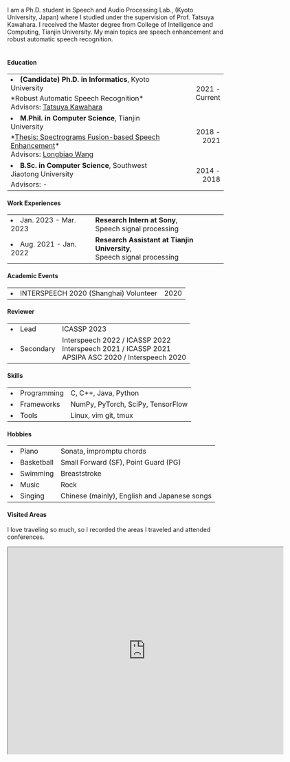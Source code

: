  I am a Ph.D. student in Speech and Audio Processing Lab., (Kyoto University, Japan) where I studied under the supervision of Prof. Tatsuya Kawahara. I received the Master degree from College of Intelligence and Computing, Tianjin University. My main topics are speech enhancement and robust automatic speech recognition. <br><br>

#### <i class="fa fa-chevron-right"></i> Education
<table class="table table-hover">
  <font size=2>
  <tr>
    <td>
     <li>
     <strong> (Candidate) Ph.D. in Informatics</strong>, Kyoto University
      <br>
        <p style='margin-top:-1em;margin-bottom:0em' markdown='1'>
        <br> *Robust Automatic Speech Recognition*
        <br> Advisors: <a href="http://sap.ist.i.kyoto-u.ac.jp/members/kawahara/" target="_blank">Tatsuya Kawahara</a>
        </p>
      </li>
    </td>
    <td class="col-md-2" style='text-align:right;'>2021 - Current</td>
  </tr>
  </font>
  <tr>
    <td>
      <font size=3>
      <li>
      <strong>M.Phil. in Computer Science</strong>, Tianjin University
      <br>
        <p style='margin-top:-1em;margin-bottom:0em' markdown='1'>
        <br> *<a href="data/master_thesis.pdf" target="_blank">Thesis: Spectrograms Fusion-based Speech Enhancement</a>*
        <br> Advisors: <a href="http://cic.tju.edu.cn/faculty/wanglongbiao/wang.html" target="_blank">Longbiao Wang</a>
        </p>
       </li>
       </font>
    </td>
    <td class="col-md-2" style='text-align:right;'>2018 - 2021</td>
  </tr>
  <tr>
    <td>
      <font size=3>
      <li>
      <strong>B.Sc. in Computer Science</strong>, Southwest Jiaotong University
      <br>
        <p style='margin-top:-1em;margin-bottom:0em' markdown='1'>
        <br> Advisors: -
         <!-- <a href="https://faculty.swjtu.edu.cn/dizhixiong/zh_CN/zhym/129018/list/index.htm" target="_blank">Zhixiong Di</a> -->
        </p>
      </li>
      </font>
    </td>
    <td class="col-md-2" style='text-align:right;'>2014 - 2018</td>
  </tr>
</table>


#### <i class="fa fa-chevron-right"></i> Work Experiences
<table class="table table-hover">
 
<tr>
  <td class='col-md-3'><li>Jan. 2023 - Mar. 2023</li></td>
  <td>
    <strong>Research Intern at Sony</strong>,  <br>
    Speech signal processing
  </td>
</tr> 
 
<tr>
  <td class='col-md-3'><li>Aug. 2021 - Jan. 2022</li></td>
  <td>
    <strong>Research Assistant at Tianjin University</strong>,  <br>
    Speech signal processing
  </td>
</tr>
</table>


#### <i class="fa fa-chevron-right"></i> Academic Events
<table class="table table-hover">
<tr>
  <td>
      <li>INTERSPEECH 2020 (Shanghai) Volunteer</li>
  <td class='col-md-2' style='text-align:right;'>2020</td>
  </td>
</tr>
</table>



#### <i class="fa fa-chevron-right"></i> Reviewer
<table class="table table-hover">
<tr>
  <td class='col-md-2'><li>Lead</li></td>
  <td>
      ICASSP 2023
  </td>
</tr>
<tr>
  <td class='col-md-2'><li>Secondary</li></td>
  <td>
    Interspeech 2022 / ICASSP 2022  <br>
    Interspeech 2021 / ICASSP 2021  <br>
    APSIPA ASC 2020 / Interspeech 2020
  </td>
</tr>
</table>
 
 

#### <i class="fa fa-chevron-right"></i> Skills
<table class="table table-hover">
<tr>
  <td class='col-md-2'><li>Programming</li></td>
  <td>
C, C++, Java, Python
  </td>
</tr>
<tr>
  <td class='col-md-2'><li>Frameworks</li></td>
  <td>
NumPy, PyTorch, SciPy, TensorFlow
  </td>
</tr>
<tr>
  <td class='col-md-2'><li>Tools</li></td>
  <td>
Linux, vim git, tmux
  </td>
</tr>
</table>


#### <i class="fa fa-chevron-right"></i> Hobbies
<table class="table table-hover">
<tr>
  <td class='col-md-2'><li>Piano</li></td>
  <td>
Sonata, impromptu chords
  </td>
</tr>
<tr>
  <td class='col-md-2'><li>Basketball</li></td>
  <td>
Small Forward (SF), Point Guard (PG)
  </td>
</tr>
<tr>
  <td class='col-md-2'><li>Swimming</li></td>
  <td>
Breaststroke
  </td>
</tr>
<tr>
  <td class='col-md-2'><li>Music</li></td>
  <td>
Rock
  </td>
</tr>
<tr>
  <td class='col-md-2'><li>Singing</li></td>
  <td>
Chinese (mainly), English and Japanese songs
  </td>
</tr>
</table>


#### <i class="fa fa-chevron-right"></i> Visited Areas
I love traveling so much, so I recorded the areas I traveled and attended conferences. 
<iframe src="https://www.google.com/maps/d/embed?mid=1lvQnC_MLw7w4fRvmKIQvQA4XoSv5ClY&hl=en&ehbc=2E312F" width="640" height="480"></iframe>
